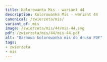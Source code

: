 ```yaml
---
title: Kolorowanka Mis - wariant 44
description: Kolorowanka Mis - wariant 44
canonical: /zwierzeta/mis/
variant_of: mis
image: /zwierzeta/mis/44/mis-44.svg
pdf: /zwierzeta/mis/44/mis-44.pdf
alt: "Darmowa kolorowanka mis do druku PDF"
tags:
- zwierzeta
- mis
---
```

